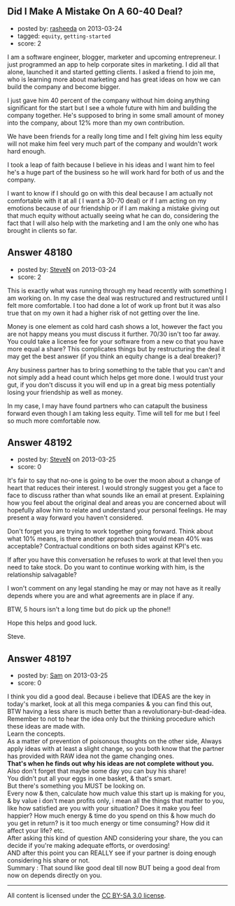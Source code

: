 ## Did I Make A Mistake On A 60-40 Deal?

- posted by: [rasheeda](https://stackexchange.com/users/-1/19483-rasheeda) on 2013-03-24
- tagged: `equity`, `getting-started`
- score: 2

I am a software engineer, blogger, marketer and upcoming entrepreneur. I just programmed an app to help corporate sites in marketing. I did all that alone, launched it and started getting clients. I asked a friend to join me, who is learning more about marketing and has great ideas on how we can build the company and become bigger.

I just gave him 40 percent of the company without him doing anything significant for the start but I see a whole future with him and building the company together. He's supposed to bring in some small amount of money into the company, about 12% more than my own contribution.

We have been friends for a really long time and I felt giving him less equity will not make him feel very much part of the company and wouldn't work hard enough.

I took a leap of faith because I believe in his ideas and I want him to feel he's a huge part of the business so he will work hard for both of us and the company.

I want to know if I should go on with this deal because I am actually not comfortable with it at all ( I want a 30-70 deal) or if I am acting on my emotions because of our friendship or if I am making a mistake giving out that much equity without actually seeing what he can do, considering the fact that I will also help with the marketing and I am the only one who has brought in clients so far.




## Answer 48180

- posted by: [SteveN](https://stackexchange.com/users/-1/25608-steven) on 2013-03-24
- score: 2

This is exactly what was running through my head recently with something I am working on.  In my case the deal was restructured and restructured until I felt more comfortable.  I too had done a lot of work up front but it was also true that on my own it had a higher risk of not getting over the line.

Money is one element as cold hard cash shows a lot, however the fact you are not happy means you must discuss it further.   70/30 isn't too far away.  You could take a license fee for your software from a new co that you have more equal a share?  This complicates things but by restructuring the deal it may get the best answer (if you think an equity change is a deal breaker)?  

Any business partner has to bring something to the table that you can't and not simply add a head count which helps get more done.  I would trust your gut, if you don't discuss it you will end up in a great big mess potentially losing your friendship as well as money.

In my case, I may have found partners who can catapult the business forward even though I am taking less equity.  Time will tell for me but I feel so much more comfortable now.


## Answer 48192

- posted by: [SteveN](https://stackexchange.com/users/-1/25608-steven) on 2013-03-25
- score: 0

It's fair to say that no-one is going to be over the moon about a change of heart that reduces their interest.  I would strongly suggest you get a face to face to discuss rather than what sounds like an email at present.  Explaining how you feel about the original deal and areas you are concerned about will hopefully allow him to relate and understand your personal feelings.  He may present a way forward you haven't considered.

Don't forget you are trying to work together going forward.  Think about what 10% means, is there another approach that would mean 40% was acceptable?  Contractual conditions on both sides against KPI's etc.

If after you have this conversation he refuses to work at that level then you need to take stock.  Do you want to continue working with him, is the relationship salvagable?  

I won't comment on any legal standing he may or may not have as it really depends where you are and what agreements are in place if any.

BTW, 5 hours isn't a long time but do pick up the phone!!

Hope this helps and good luck.

Steve.


## Answer 48197

- posted by: [Sam](https://stackexchange.com/users/-1/25620-sam) on 2013-03-25
- score: 0

I think you did a good deal.
Because i believe that IDEAS are the key in today's market, look at all this mega companies & you can find this out, BTW having a less share is much better than a revolutionary-but-dead-idea.    
Remember to not to hear the idea only but the thinking procedure which these ideas are made with.  
Learn the concepts.  
As a matter of prevention of poisonous thoughts on the other side,  Always apply ideas with at least a slight change, so you both know that the partner has provided with RAW idea not the game changing ones.  
**That's when he finds out why his ideas are not complete without you.**
Also don't forget that maybe some day you can buy his share!  
You didn't put all your eggs in one basket, & that's smart.  
But there's something you MUST be looking on.  
Every now & then, calculate how much value this start up is making for you, & by value i don't mean profits only, i mean all the things that matter to you, like how satisfied are you with your situation? Does it make you feel happier? How much energy & time do you spend on this & how much do you get in return? is it too much energy or time consuming? How did it affect your life? etc.  
After asking this kind of question AND considering your share, the you can decide if you're making adequate efforts, or overdosing!  
AND after this point you can REALLY see if your partner is doing enough considering his share or not.  
Summary : That sound like good deal till now BUT being a good deal from now on depends directly on you.



---

All content is licensed under the [CC BY-SA 3.0 license](https://creativecommons.org/licenses/by-sa/3.0/).
